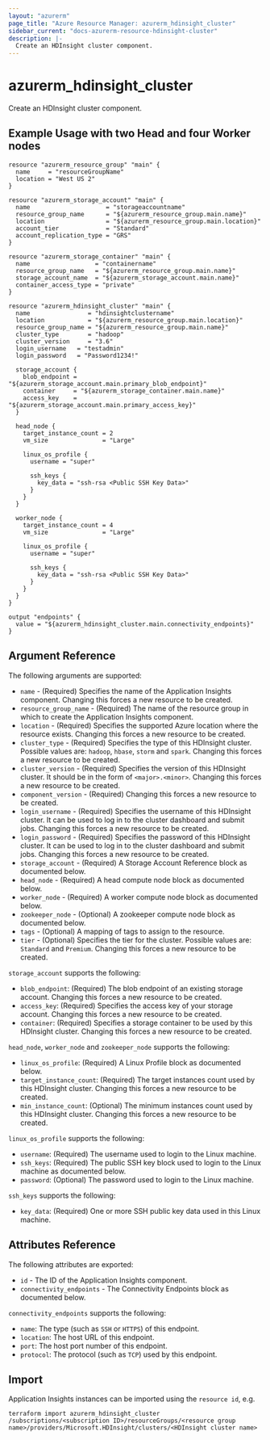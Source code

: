 ```yaml
---
layout: "azurerm"
page_title: "Azure Resource Manager: azurerm_hdinsight_cluster"
sidebar_current: "docs-azurerm-resource-hdinsight-cluster"
description: |-
  Create an HDInsight cluster component.
---
```


# azurerm_hdinsight_cluster

Create an HDInsight cluster component.

## Example Usage with two Head and four Worker nodes

```hcl
resource "azurerm_resource_group" "main" {
  name     = "resourceGroupName"
  location = "West US 2"
}

resource "azurerm_storage_account" "main" {
  name                     = "storageaccountname"
  resource_group_name      = "${azurerm_resource_group.main.name}"
  location                 = "${azurerm_resource_group.main.location}"
  account_tier             = "Standard"
  account_replication_type = "GRS"
}

resource "azurerm_storage_container" "main" {
  name                  = "containername"
  resource_group_name   = "${azurerm_resource_group.main.name}"
  storage_account_name  = "${azurerm_storage_account.main.name}"
  container_access_type = "private"
}

resource "azurerm_hdinsight_cluster" "main" {
  name                = "hdinsightclustername"
  location            = "${azurerm_resource_group.main.location}"
  resource_group_name = "${azurerm_resource_group.main.name}"
  cluster_type        = "hadoop"
  cluster_version     = "3.6"
  login_username   = "testadmin"
  login_password   = "Password1234!"

  storage_account {
    blob_endpoint = "${azurerm_storage_account.main.primary_blob_endpoint}"
    container     = "${azurerm_storage_container.main.name}"
    access_key    = "${azurerm_storage_account.main.primary_access_key}"
  }

  head_node {
    target_instance_count = 2
    vm_size               = "Large"

    linux_os_profile {
      username = "super"

      ssh_keys {
        key_data = "ssh-rsa <Public SSH Key Data>"
      }
    }
  }

  worker_node {
    target_instance_count = 4
    vm_size               = "Large"

    linux_os_profile {
      username = "super"

      ssh_keys {
        key_data = "ssh-rsa <Public SSH Key Data>"
      }
    }
  }
}

output "endpoints" {
  value = "${azurerm_hdinsight_cluster.main.connectivity_endpoints}"
}
```

## Argument Reference

The following arguments are supported:

* `name` - (Required) Specifies the name of the Application Insights component. Changing this forces a new resource to be created.
* `resource_group_name` - (Required) The name of the resource group in which to create the Application Insights component.
* `location` - (Required) Specifies the supported Azure location where the resource exists. Changing this forces a new resource to be created.
* `cluster_type` - (Required) Specifies the type of this HDInsight cluster. Possible values are: `hadoop`, `hbase`, `storm` and `spark`. Changing this forces a new resource to be created.
* `cluster_version` - (Required) Specifies the version of this HDInsight cluster. It should be in the form of `<major>.<minor>`. Changing this forces a new resource to be created.
* `component_version` - (Required) Changing this forces a new resource to be created.
* `login_username` - (Required) Specifies the username of this HDInsight cluster. It can be used to log in to the cluster dashboard and submit jobs. Changing this forces a new resource to be created.
* `login_password` - (Required) Specifies the password of this HDInsight cluster. It can be used to log in to the cluster dashboard and submit jobs. Changing this forces a new resource to be created.
* `storage_account` - (Required) A Storage Account Reference block as documented below.
* `head_node` - (Required) A head compute node block as documented below.
* `worker_node` - (Required) A worker compute node block as documented below.
* `zookeeper_node` - (Optional) A zookeeper compute node block as documented below.
* `tags` - (Optional) A mapping of tags to assign to the resource.
* `tier` - (Optional) Specifies the tier for the cluster. Possible values are: `Standard` and `Premium`. Changing this forces a new resource to be created.

`storage_account` supports the following:

* `blob_endpoint`: (Required) The blob endpoint of an existing storage account. Changing this forces a new resource to be created.
* `access_key`: (Required) Specifies the access key of your storage account. Changing this forces a new resource to be created.
* `container`: (Required) Specifies a storage container to be used by this HDInsight cluster. Changing this forces a new resource to be created.

`head_node`, `worker_node` and `zookeeper_node` supports the following:

* `linux_os_profile`: (Required) A Linux Profile block as documented below.
* `target_instance_count`: (Required) The target instances count used by this HDInsight cluster. Changing this forces a new resource to be created.
* `min_instance_count`: (Optional) The minimum instances count used by this HDInsight cluster. Changing this forces a new resource to be created.

`linux_os_profile` supports the following:

* `username`: (Required) The username used to login to the Linux machine.
* `ssh_keys`: (Required) The public SSH key block used to login to the Linux machine as documented below.
* `password`: (Optional) The password used to login to the Linux machine.

`ssh_keys` supports the following:

* `key_data`: (Required) One or more SSH public key data used in this Linux machine.

## Attributes Reference

The following attributes are exported:

* `id` - The ID of the Application Insights component.
* `connectivity_endpoints` - The Connectivity Endpoints block as documented below.

`connectivity_endpoints` supports the following:

* `name`: The type (such as `SSH` or `HTTPS`) of this endpoint.
* `location`: The host URL of this endpoint.
* `port`: The host port number of this endpoint.
* `protocol`: The protocol (such as `TCP`) used by this endpoint.


## Import

Application Insights instances can be imported using the `resource id`, e.g.

```shell
terraform import azurerm_hdinsight_cluster /subscriptions/<subscription ID>/resourceGroups/<resource group name>/providers/Microsoft.HDInsight/clusters/<HDInsight cluster name>
```
